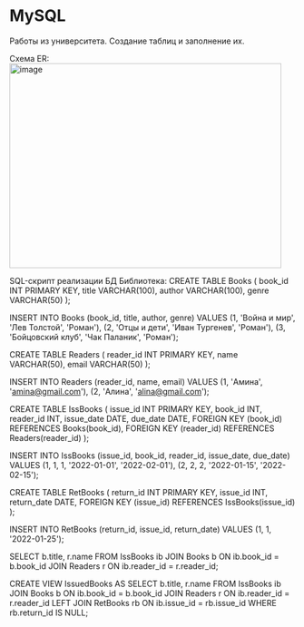# MySQL
Работы из университета. Создание таблиц и заполнение их.

Схема ER:
<img width="479" height="361" alt="image" class="center" src="https://github.com/user-attachments/assets/403f1cfc-105f-4f07-bed5-e8c2e722c888" />

SQL-скрипт реализации БД  Библиотека:
CREATE TABLE Books (
book_id INT PRIMARY KEY,
title VARCHAR(100),
author VARCHAR(100),
genre VARCHAR(50)
);

INSERT INTO Books (book_id, title, author, genre) VALUES
(1, 'Война и мир', 'Лев Толстой', 'Роман'),
(2, 'Отцы и дети', 'Иван Тургенев', 'Роман'),
(3, 'Бойцовский клуб', 'Чак Паланик', 'Роман');


CREATE TABLE Readers (
reader_id INT PRIMARY KEY,
name VARCHAR(50),
email VARCHAR(50)
);


INSERT INTO Readers (reader_id, name, email) VALUES
(1, 'Амина', 'amina@gmail.com'),
(2, 'Алина', 'alina@gmail.com');


CREATE TABLE IssBooks (
issue_id INT PRIMARY KEY,
book_id INT,
reader_id INT,
issue_date DATE,
due_date DATE,
FOREIGN KEY (book_id) REFERENCES Books(book_id),
FOREIGN KEY (reader_id) REFERENCES Readers(reader_id)
);


INSERT INTO IssBooks (issue_id, book_id, reader_id, issue_date, due_date) VALUES
(1, 1, 1, '2022-01-01', '2022-02-01'),
(2, 2, 2, '2022-01-15', '2022-02-15');


CREATE TABLE RetBooks (
return_id INT PRIMARY KEY,
issue_id INT,
return_date DATE,
FOREIGN KEY (issue_id) REFERENCES IssBooks(issue_id)
);


INSERT INTO RetBooks (return_id, issue_id, return_date) VALUES
(1, 1, '2022-01-25');

SELECT b.title, r.name
FROM IssBooks ib
JOIN Books b ON ib.book_id = b.book_id
JOIN Readers r ON ib.reader_id = r.reader_id;


CREATE VIEW IssuedBooks AS
SELECT b.title, r.name
FROM IssBooks ib
JOIN Books b ON ib.book_id = b.book_id
JOIN Readers r ON ib.reader_id = r.reader_id
LEFT JOIN RetBooks rb ON ib.issue_id = rb.issue_id
WHERE rb.return_id IS NULL;

